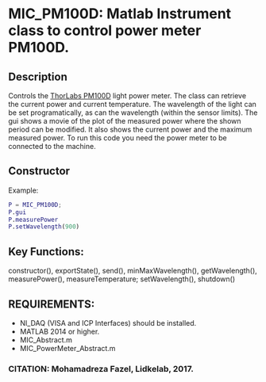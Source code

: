 # MIC_PM100D: Matlab Instrument class to control power meter PM100D.

## Description
Controls the [ThorLabs PM100D](https://www.thorlabs.com/newgrouppage9.cfm?objectgroup_id=3341&pn=PM100D) light power meter.
The class can retrieve the current power and current temperature. 
The wavelength of the light can be set programatically, as can the wavelength (within the sensor limits).
The gui shows a movie of the plot of the
measured power where the shown period can be modified. It also shows
the current power and the maximum measured power. To run this code
you need the power meter to be connected to the machine.

## Constructor
Example: 

```matlab
P = MIC_PM100D; 
P.gui
P.measurePower
P.setWavelength(900)
```

## Key Functions:
constructor(), exportState(), send(), minMaxWavelength(), getWavelength(), measurePower(), measureTemperature; setWavelength(), shutdown()

## REQUIREMENTS:
* NI_DAQ  (VISA and ICP Interfaces) should be installed.
* MATLAB 2014 or higher.
* MIC_Abstract.m
* MIC_PowerMeter_Abstract.m

### CITATION: Mohamadreza Fazel, Lidkelab, 2017.

